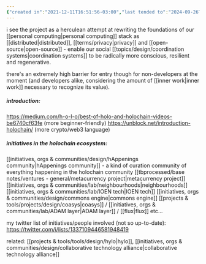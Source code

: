```yaml
---
{"created in":"2021-12-11T16:51:56-03:00","last tended to":"2024-09-26T15:21:43-03:00","tags":["technology","web3","distributedsystems","regeneration","socialoperatingsystems","design","lab","datamanagement","open-source","tool","initiative","🌱"],"relevancescore":95,"dg-publish":true,"notestage":["🌱"],"familiaritydegree":4,"created":"2021-12-11T16:51:56.443-03:00","updated":"2025-01-28T19:22:38.138-03:00","permalink":"/initiatives-orgs-and-communities/lab/holochain/","dgPassFrontmatter":true}
---
```


i see the project as a herculean attempt at rewriting the foundations of our [[personal computing\|personal computing]] stack as [[distributed\|distributed]], [[terms/privacy\|privacy]] and [[open-source\|open-source]] - enable our social [[topics/design/coordination systems\|coordination systems]] to be radically more conscious, resilient and regenerative.

there's an extremely high barrier for entry though for non-developers at the moment (and developers alike, considering the amount of [[inner work\|inner work]] necessary to recognize its value).

##### introduction:

https://medium.com/h-o-l-o/best-of-holo-and-holochain-videos-be6740cf63fe (more beginner-friendly)
https://unblock.net/introduction-holochain/ (more crypto/web3 language)

##### initiatives in the holochain ecosystem:

[[initiatives, orgs & communities/design/hAppenings community\|hAppenings community]] - a kind of curation community of everything happening in the holochain community
[[tbprocessed/base notes/ventures - general/metacurrency project\|metacurrency project]]
[[initiatives, orgs & communities/lab/neighbourhoods\|neighbourhoods]]
[[initiatives, orgs & communities/lab/IOEN tech\|IOEN tech]]
[[initiatives, orgs & communities/design/commons engine\|commons engine]]
[[projects & tools/projects/design/coasys\|coasys]] / [[initiatives, orgs & communities/lab/ADAM layer\|ADAM layer]] / [[flux\|flux]]
etc...

my twitter list of initiatives/people involved (not so up-to-date): https://twitter.com/i/lists/1337109446581948419

related: [[projects & tools/tools/design/hylo\|hylo]], [[initiatives, orgs & communities/design/collaborative technology alliance\|collaborative technology alliance]]